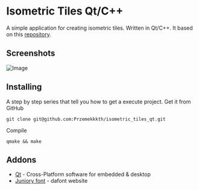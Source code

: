 # Isometric Tiles Qt/C++
 A simple application for creating isometric tiles. Written in Qt/C++. It based on this [repository](https://github.com/OneLoneCoder/Javidx9/blob/master/PixelGameEngine/SmallerProjects/OneLoneCoder_PGE_IsometricTiles.cpp).

## Screenshots
![Image](https://user-images.githubusercontent.com/28188300/280412527-ed227516-2b36-483c-a5ed-27d00f428178.png)

## Installing
A step by step series  that tell you how to get a execute project.
Get it from GitHub
```
git clone git@github.com:Przemekkkth/isometric_tiles_qt.git
```
Compile
```
qmake && make
```
## Addons
* [Qt](https://www.qt.io/) - Cross-Platform software for embedded & desktop
* [Juniory font](https://www.dafont.com/juniory.font) - dafont website

